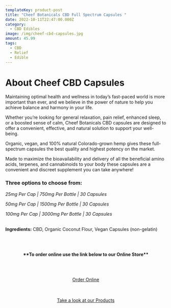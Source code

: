 ```yaml
---
templateKey: product-post
title: "Cheef Botanicals CBD Full Spectrum Capsules "
date: 2022-10-11T22:47:00.000Z
category:
  - CBD Edibles
image: /img/cheef-cbd-capsules.jpg
amount: 45.99
tags:
  - CBD
  - Relief
  - Edible
---
```

# **About Cheef CBD Capsules**

Maintaining optimal health and wellness in today’s fast-paced world is more important than ever, and we believe in the power of nature to help you achieve balance and harmony in your life.

Whether you’re looking for general relaxation, pain relief, enhanced sleep, or a boosted sense of calm, Cheef Botanicals CBD capsules are designed to offer a convenient, effective, and natural solution to support your well-being.

Organic, vegan, and 100% natural Colorado-grown hemp gives these full-spectrum capsules the best quality and highest potency on the market.

Made to maximize the bioavailability and delivery of all the beneficial amino acids, terpenes, and cannabinoids to your body these capsules are a convenient and discreet supplement you can take anywhere!

### **Three options to choose from:**

*25mg Per Cap | 750mg Per Bottle | 30 Capsules*

*50mg Per Cap | 1500mg Per Bottle | 30 Capsules*

*100mg Per Cap | 3000mg Per Bottle | 30 Capsules*

\
**Ingredients:** CBD, Organic Coconut Flour, Vegan Capsules (non-gelatin)



<br><br>

<Center>

**\*\*To order online use the link below to our Online Store\*\***

<br><br>

<Center><a class="link-view-more-products" target="_blank" href="https://capitalcbd.shop/product/">Order Online</a></

<br><br><br>

<Center><a class="link-view-more-products" target="_blank" href="https://capitalamericanshaman.com/products">Take a look at our Products</a></Center>

<br><br>